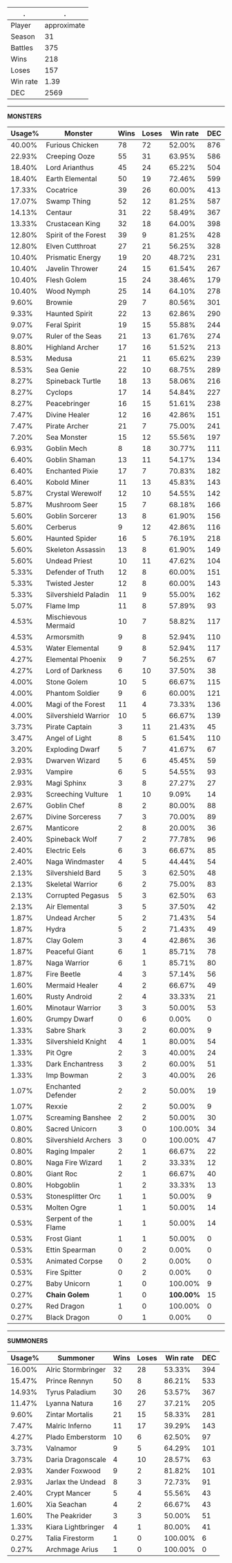 .|.
|-|-
Player|approximate
Season|31
Battles|375
Wins|218
Loses|157
Win rate|1.39
DEC|2569

---
**MONSTERS**

Usage%|Monster|Wins|Loses|Win rate|DEC|
-|-|-|-|-|-|
40.00%|Furious Chicken|78|72|52.00%|876|
22.93%|Creeping Ooze|55|31|63.95%|586|
18.40%|Lord Arianthus|45|24|65.22%|504|
18.40%|Earth Elemental|50|19|72.46%|599|
17.33%|Cocatrice|39|26|60.00%|413|
17.07%|Swamp Thing|52|12|81.25%|587|
14.13%|Centaur|31|22|58.49%|367|
13.33%|Crustacean King|32|18|64.00%|398|
12.80%|Spirit of the Forest|39|9|81.25%|428|
12.80%|Elven Cutthroat|27|21|56.25%|328|
10.40%|Prismatic Energy|19|20|48.72%|231|
10.40%|Javelin Thrower|24|15|61.54%|267|
10.40%|Flesh Golem|15|24|38.46%|179|
10.40%|Wood Nymph|25|14|64.10%|278|
9.60%|Brownie|29|7|80.56%|301|
9.33%|Haunted Spirit|22|13|62.86%|290|
9.07%|Feral Spirit|19|15|55.88%|244|
9.07%|Ruler of the Seas|21|13|61.76%|274|
8.80%|Highland Archer|17|16|51.52%|213|
8.53%|Medusa|21|11|65.62%|239|
8.53%|Sea Genie|22|10|68.75%|289|
8.27%|Spineback Turtle|18|13|58.06%|216|
8.27%|Cyclops|17|14|54.84%|227|
8.27%|Peacebringer|16|15|51.61%|238|
7.47%|Divine Healer|12|16|42.86%|151|
7.47%|Pirate Archer|21|7|75.00%|241|
7.20%|Sea Monster|15|12|55.56%|197|
6.93%|Goblin Mech|8|18|30.77%|111|
6.40%|Goblin Shaman|13|11|54.17%|134|
6.40%|Enchanted Pixie|17|7|70.83%|182|
6.40%|Kobold Miner|11|13|45.83%|143|
5.87%|Crystal Werewolf|12|10|54.55%|142|
5.87%|Mushroom Seer|15|7|68.18%|166|
5.60%|Goblin Sorcerer|13|8|61.90%|156|
5.60%|Cerberus|9|12|42.86%|116|
5.60%|Haunted Spider|16|5|76.19%|218|
5.60%|Skeleton Assassin|13|8|61.90%|149|
5.60%|Undead Priest|10|11|47.62%|104|
5.33%|Defender of Truth|12|8|60.00%|151|
5.33%|Twisted Jester|12|8|60.00%|143|
5.33%|Silvershield Paladin|11|9|55.00%|162|
5.07%|Flame Imp|11|8|57.89%|93|
4.53%|Mischievous Mermaid|10|7|58.82%|117|
4.53%|Armorsmith|9|8|52.94%|110|
4.53%|Water Elemental|9|8|52.94%|117|
4.27%|Elemental Phoenix|9|7|56.25%|67|
4.27%|Lord of Darkness|6|10|37.50%|38|
4.00%|Stone Golem|10|5|66.67%|115|
4.00%|Phantom Soldier|9|6|60.00%|121|
4.00%|Magi of the Forest|11|4|73.33%|136|
4.00%|Silvershield Warrior|10|5|66.67%|139|
3.73%|Pirate Captain|3|11|21.43%|45|
3.47%|Angel of Light|8|5|61.54%|110|
3.20%|Exploding Dwarf|5|7|41.67%|67|
2.93%|Dwarven Wizard|5|6|45.45%|59|
2.93%|Vampire|6|5|54.55%|93|
2.93%|Magi Sphinx|3|8|27.27%|27|
2.93%|Screeching Vulture|1|10|9.09%|14|
2.67%|Goblin Chef|8|2|80.00%|88|
2.67%|Divine Sorceress|7|3|70.00%|89|
2.67%|Manticore|2|8|20.00%|36|
2.40%|Spineback Wolf|7|2|77.78%|96|
2.40%|Electric Eels|6|3|66.67%|85|
2.40%|Naga Windmaster|4|5|44.44%|54|
2.13%|Silvershield Bard|5|3|62.50%|48|
2.13%|Skeletal Warrior|6|2|75.00%|83|
2.13%|Corrupted Pegasus|5|3|62.50%|63|
2.13%|Air Elemental|3|5|37.50%|42|
1.87%|Undead Archer|5|2|71.43%|54|
1.87%|Hydra|5|2|71.43%|49|
1.87%|Clay Golem|3|4|42.86%|36|
1.87%|Peaceful Giant|6|1|85.71%|78|
1.87%|Naga Warrior|6|1|85.71%|80|
1.87%|Fire Beetle|4|3|57.14%|56|
1.60%|Mermaid Healer|4|2|66.67%|49|
1.60%|Rusty Android|2|4|33.33%|21|
1.60%|Minotaur Warrior|3|3|50.00%|53|
1.60%|Grumpy Dwarf|0|6|0.00%|0|
1.33%|Sabre Shark|3|2|60.00%|9|
1.33%|Silvershield Knight|4|1|80.00%|54|
1.33%|Pit Ogre|2|3|40.00%|24|
1.33%|Dark Enchantress|3|2|60.00%|51|
1.33%|Imp Bowman|2|3|40.00%|26|
1.07%|Enchanted Defender|2|2|50.00%|19|
1.07%|Rexxie|2|2|50.00%|9|
1.07%|Screaming Banshee|2|2|50.00%|30|
0.80%|Sacred Unicorn|3|0|100.00%|34|
0.80%|Silvershield Archers|3|0|100.00%|47|
0.80%|Raging Impaler|2|1|66.67%|22|
0.80%|Naga Fire Wizard|1|2|33.33%|12|
0.80%|Giant Roc|2|1|66.67%|40|
0.80%|Hobgoblin|1|2|33.33%|13|
0.53%|Stonesplitter Orc|1|1|50.00%|9|
0.53%|Molten Ogre|1|1|50.00%|14|
0.53%|Serpent of the Flame|1|1|50.00%|14|
0.53%|Frost Giant|1|1|50.00%|0|
0.53%|Ettin Spearman|0|2|0.00%|0|
0.53%|Animated Corpse|0|2|0.00%|0|
0.53%|Fire Spitter|0|2|0.00%|0|
0.27%|Baby Unicorn|1|0|100.00%|9|
0.27%|**Chain Golem**|1|0|**100.00%**|15|
0.27%|Red Dragon|1|0|100.00%|0|
0.27%|Black Dragon|0|1|0.00%|0|

---
**SUMMONERS**

Usage%|Summoner|Wins|Loses|Win rate|DEC|
-|-|-|-|-|-|
16.00%|Alric Stormbringer|32|28|53.33%|394|
15.47%|Prince Rennyn|50|8|86.21%|533|
14.93%|Tyrus Paladium|30|26|53.57%|367|
11.47%|Lyanna Natura|16|27|37.21%|205|
9.60%|Zintar Mortalis|21|15|58.33%|281|
7.47%|Malric Inferno|11|17|39.29%|143|
4.27%|Plado Emberstorm|10|6|62.50%|97|
3.73%|Valnamor|9|5|64.29%|101|
3.73%|Daria Dragonscale|4|10|28.57%|63|
2.93%|Xander Foxwood|9|2|81.82%|101|
2.93%|Jarlax the Undead|8|3|72.73%|91|
2.40%|Crypt Mancer|5|4|55.56%|43|
1.60%|Xia Seachan|4|2|66.67%|43|
1.60%|The Peakrider|3|3|50.00%|51|
1.33%|Kiara Lightbringer|4|1|80.00%|41|
0.27%|Talia Firestorm|1|0|100.00%|6|
0.27%|Archmage Arius|1|0|100.00%|0|
